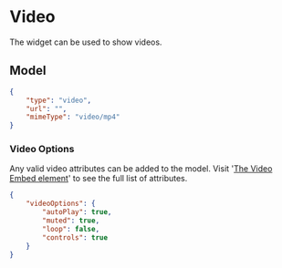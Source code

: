 # Video

The widget can be used to show videos.

## Model

```json
{
    "type": "video",
    "url": "",
    "mimeType": "video/mp4"
}
```

### Video Options

Any valid video attributes can be added to the model. Visit '[The Video Embed element](https://developer.mozilla.org/en-US/docs/Web/HTML/Element/video)' to see the full list of attributes.

```json
{
    "videoOptions": {
        "autoPlay": true,
        "muted": true,
        "loop": false,
        "controls": true
    }
}
```
